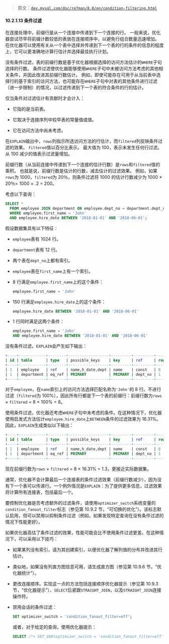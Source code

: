 > 原文：[`dev.mysql.com/doc/refman/8.0/en/condition-filtering.html`](https://dev.mysql.com/doc/refman/8.0/en/condition-filtering.html)

#### 10.2.1.13 条件过滤

在连接处理中，前缀行是从一个连接中传递到下一个连接的行。 一般来说，优化器尝试尽早将前缀计数较低的表放在连接顺序中，以避免行组合数量迅速增加。 在优化器可以使用有关从一个表中选择并传递到下一个表的行的条件的信息的程度上，它可以更准确地计算行估计并选择最佳执行计划。

没有条件过滤，表的前缀行数是基于优化器根据选择的访问方法估计的`WHERE`子句选择的行数。 条件过滤使优化器能够使用`WHERE`子句中未被访问方法考虑的其他相关条件，并因此改进其前缀行数估计。 例如，即使可能存在可用于从当前表中选择行的基于索引的访问方法，也可能存在`WHERE`子句中对表的其他条件进行过滤（进一步限制）的情况，以过滤传递到下一个表的符合条件的行的估计。

仅当条件对过滤估计有贡献时才会计入：

+   它指的是当前表。

+   它取决于连接序列中较早表的常量值或值。

+   它在访问方法中尚未考虑。

在`EXPLAIN`输出中，`rows`列指示所选访问方法的行估计，而`filtered`列反映条件过滤的效果。 `filtered`值以百分比表示。 最大值为 100，表示未发生任何行过滤。 从 100 减少的值表示过滤量增加。

前缀行数（从当前连接中传递到下一个连接的估计行数）是`rows`和`filtered`值的乘积。 也就是说，前缀行数是估计的行数，减去估计的过滤效果。 例如，如果`rows`为 1000，`filtered`为 20％，则条件过滤将 1000 的估计行数减少为 1000 × 20％= 1000 × .2 = 200。

考虑以下查询：

```sql
SELECT *
  FROM employee JOIN department ON employee.dept_no = department.dept_no
  WHERE employee.first_name = 'John'
  AND employee.hire_date BETWEEN '2018-01-01' AND '2018-06-01';
```

假设数据集具有以下特征：

+   `employee`表有 1024 行。

+   `department`表有 12 行。

+   两个表在`dept_no`上都有索引。

+   `employee`表在`first_name`上有一个索引。

+   8 行满足`employee.first_name`上的这个条件：

    ```sql
    employee.first_name = 'John'
    ```

+   150 行满足`employee.hire_date`上的这个条件：

    ```sql
    employee.hire_date BETWEEN '2018-01-01' AND '2018-06-01'
    ```

+   1 行同时满足这两个条件：

    ```sql
    employee.first_name = 'John'
    AND employee.hire_date BETWEEN '2018-01-01' AND '2018-06-01'
    ```

没有条件过滤，`EXPLAIN`会产生如下输出：

```sql
+----+------------+--------+------------------+---------+---------+------+----------+
| id | table      | type   | possible_keys    | key     | ref     | rows | filtered |
+----+------------+--------+------------------+---------+---------+------+----------+
| 1  | employee   | ref    | name,h_date,dept | name    | const   | 8    | 100.00   |
| 1  | department | eq_ref | PRIMARY          | PRIMARY | dept_no | 1    | 100.00   |
+----+------------+--------+------------------+---------+---------+------+----------+
```

对于`employee`，在`name`索引上的访问方法选择匹配名称为`'John'`的 8 行。不进行过滤（`filtered`为 100%），因此所有行都是下一个表的前缀行：前缀行数为`rows` × `filtered` = 8 × 100% = 8。

使用条件过滤，优化器还考虑`WHERE`子句中未考虑的条件。在这种情况下，优化器使用启发式方法估计`employee.hire_date`上`BETWEEN`条件的过滤效果为 16.31%。因此，`EXPLAIN`生成类似以下输出：

```sql
+----+------------+--------+------------------+---------+---------+------+----------+
| id | table      | type   | possible_keys    | key     | ref     | rows | filtered |
+----+------------+--------+------------------+---------+---------+------+----------+
| 1  | employee   | ref    | name,h_date,dept | name    | const   | 8    | 16.31    |
| 1  | department | eq_ref | PRIMARY          | PRIMARY | dept_no | 1    | 100.00   |
+----+------------+--------+------------------+---------+---------+------+----------+
```

现在前缀行数为`rows` × `filtered` = 8 × 16.31% = 1.3，更接近实际数据集。

通常，优化器不会计算最后一个连接表的条件过滤效果（前缀行数减少），因为没有下一个表可以传递行。一个例外情况是`EXPLAIN`：为了提供更多信息，过滤效果将计算所有连接表，包括最后一个。

要控制优化器是否考虑额外的过滤条件，请使用`optimizer_switch`系统变量的`condition_fanout_filter`标志（参见第 10.9.2 节，“可切换的优化”）。该标志默认启用，但可以禁用以抑制条件过滤（例如，如果发现特定查询在没有条件过滤的情况下性能更好）。

如果优化器高估了条件过滤的效果，性能可能会比不使用条件过滤更差。在这种情况下，可以采用以下技巧：

+   如果某列没有索引，请为其创建索引，以便优化器了解列值的分布并改进其行估计。

+   类似地，如果没有列直方图信息可用，请生成直方图（参见第 10.9.6 节，“优化器统计”）。

+   更改连接顺序。实现这一点的方法包括连接顺序优化器提示（参见第 10.9.3 节，“优化器提示”）、`SELECT`后紧跟`STRAIGHT_JOIN`，以及`STRAIGHT_JOIN`连接操作符。

+   禁用会话的条件过滤：

    ```sql
    SET optimizer_switch = 'condition_fanout_filter=off';
    ```

    或者，对于给定的查询，使用优化器提示：

    ```sql
    SELECT /*+ SET_VAR(optimizer_switch = 'condition_fanout_filter=off') */ ...
    ```
